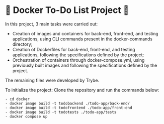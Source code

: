 # :whale: Docker To-Do List Project :whale:

In this project, 3 main tasks were carried out:

- Creation of images and containers for back-end, front-end, and testing applications, using CLI commands present in the docker-commands directory;
- Creation of Dockerfiles for back-end, front-end, and testing applications, following the specifications defined by the project;
- Orchestration of containers through docker-compose.yml, using previously built images and following the specifications defined by the project.

The remaining files were developed by Trybe.

To initialize the project:
Clone the repository and run the commands below:
```
- cd docker
- docker image build -t todobackend ./todo-app/back-end/
- docker image build -t todofrontend ./todo-app/front-end
- docker image build -t todotests ./todo-app/tests
- docker compose up
```
